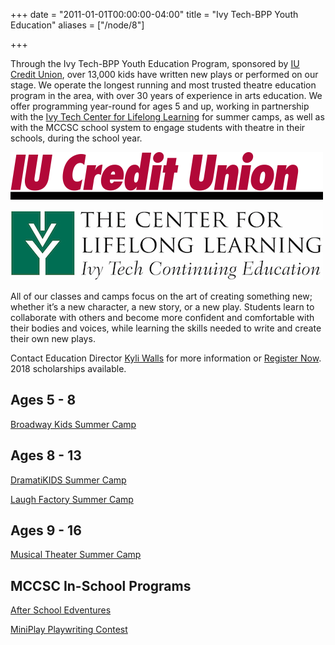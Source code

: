 +++
date = "2011-01-01T00:00:00-04:00"
title = "Ivy Tech-BPP Youth Education"
aliases = ["/node/8"]

+++

<!-- REFERENCES -->
[iucu_link]: https://www.iucu.org/
[iucu_logo]: iucu_logo.png (IU Credit Union)
[cll_link]: https://www.ivytech.edu/bloomington/cll/
[cll_logo]: CLL_black_green_noborder.jpg (Ivy Tech Center for Lifelong Learning)

Through the Ivy Tech-BPP Youth Education Program, sponsored by [IU Credit Union][iucu_link], over 13,000 kids have written new plays or performed on our stage. We operate the longest running and most trusted theatre education program in the area, with over 30 years of experience in arts education. We offer programming year-round for ages 5 and up, working in partnership with the [Ivy Tech Center for Lifelong Learning][cll_link] for summer camps, as well as with the MCCSC school system to engage students with theatre in their schools, during the school year.

[![IU Credit Union][iucu_logo]][iucu_link]

[![Ivy Tech Center for Lifelong Learning][cll_logo]][cll_link]

All of our classes and camps focus on the art of creating something new; whether it’s a new character, a new story, or a new play. Students learn to collaborate with others and become more confident and comfortable with their bodies and voices, while learning the skills needed to write and create their own new plays.

Contact Education Director [Kyli Walls](mailto:education@newplays.org) for more information or [Register Now](http://services.bloomington.ivytech.edu/cll_local/cll_registration_form.html). 2018 scholarships available.


## Ages 5 - 8

[Broadway Kids Summer Camp](broadway-kids)

## Ages 8 - 13

[DramatiKIDS Summer Camp](dramatikids)

[Laugh Factory Summer Camp](laugh-factory)

## Ages 9 - 16

[Musical Theater Summer Camp](musical-theater-camp)

## MCCSC In-School Programs

[After School Edventures](after-school-edventures)

[MiniPlay Playwriting Contest](miniplay-playwriting-contest)
